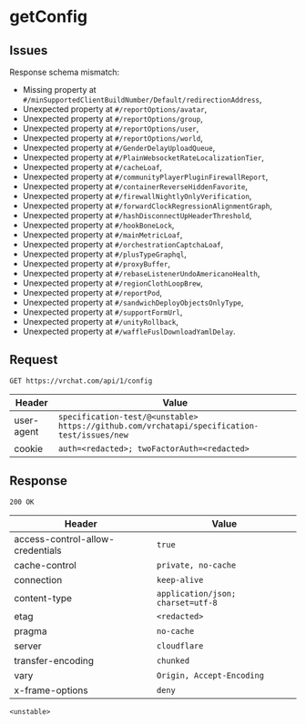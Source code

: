 # getConfig

## Issues
Response schema mismatch:
* Missing property at ``#/minSupportedClientBuildNumber/Default/redirectionAddress``,
* Unexpected property at ``#/reportOptions/avatar``,
* Unexpected property at ``#/reportOptions/group``,
* Unexpected property at ``#/reportOptions/user``,
* Unexpected property at ``#/reportOptions/world``,
* Unexpected property at ``#/GenderDelayUploadQueue``,
* Unexpected property at ``#/PlainWebsocketRateLocalizationTier``,
* Unexpected property at ``#/cacheLoaf``,
* Unexpected property at ``#/communityPlayerPluginFirewallReport``,
* Unexpected property at ``#/containerReverseHiddenFavorite``,
* Unexpected property at ``#/firewallNightlyOnlyVerification``,
* Unexpected property at ``#/forwardClockRegressionAlignmentGraph``,
* Unexpected property at ``#/hashDisconnectUpHeaderThreshold``,
* Unexpected property at ``#/hookBoneLock``,
* Unexpected property at ``#/mainMetricLoaf``,
* Unexpected property at ``#/orchestrationCaptchaLoaf``,
* Unexpected property at ``#/plusTypeGraphql``,
* Unexpected property at ``#/proxyBuffer``,
* Unexpected property at ``#/rebaseListenerUndoAmericanoHealth``,
* Unexpected property at ``#/regionClothLoopBrew``,
* Unexpected property at ``#/reportPod``,
* Unexpected property at ``#/sandwichDeployObjectsOnlyType``,
* Unexpected property at ``#/supportFormUrl``,
* Unexpected property at ``#/unityRollback``,
* Unexpected property at ``#/waffleFuslDownloadYamlDelay``.
## Request
`GET https://vrchat.com/api/1/config`

| Header | Value |
| ------ | ----- |
| user-agent | `specification-test/@<unstable> https://github.com/vrchatapi/specification-test/issues/new` |
| cookie | `auth=<redacted>; twoFactorAuth=<redacted>` |


## Response
`200 OK`

| Header | Value |
| ------ | ----- |
| access-control-allow-credentials | `true` |
| cache-control | `private, no-cache` |
| connection | `keep-alive` |
| content-type | `application/json; charset=utf-8` |
| etag | `<redacted>` |
| pragma | `no-cache` |
| server | `cloudflare` |
| transfer-encoding | `chunked` |
| vary | `Origin, Accept-Encoding` |
| x-frame-options | `deny` |

```jsonc
<unstable>
```
